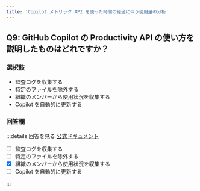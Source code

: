 ```yaml
---
title: 'Copilot メトリック API を使った時間の経過に伴う使用量の分析'
---
```


## Q9: GitHub Copilot の Productivity API の使い方を説明したものはどれですか？

### 選択肢

- 監査ログを収集する
- 特定のファイルを除外する
- 組織のメンバーから使用状況を収集する
- Copilot を自動的に更新する

### 回答欄

:::details 回答を見る
[公式ドキュメント](https://docs.github.com/ja/copilot/rolling-out-github-copilot-at-scale/analyzing-usage-over-time-with-the-copilot-metrics-api)

- [ ] 監査ログを収集する
- [ ] 特定のファイルを除外する
- [x] 組織のメンバーから使用状況を収集する
- [ ] Copilot を自動的に更新する

:::
